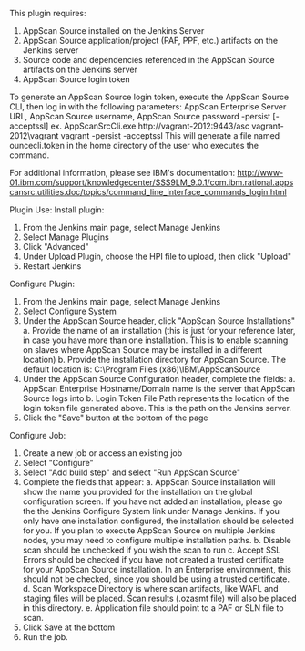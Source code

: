 This plugin requires:
1. AppScan Source installed on the Jenkins Server
2. AppScan Source application/project (PAF, PPF, etc.) artifacts on the Jenkins server
3. Source code and dependencies referenced in the AppScan Source artifacts on the Jenkins server
4. AppScan Source login token

To generate an AppScan Source login token, execute the AppScan Source CLI, then log in with the following parameters:
AppScan Enterprise Server URL, AppScan Source username, AppScan Source password -persist [-acceptssl] 
ex. AppScanSrcCli.exe http://vagrant-2012:9443/asc vagrant-2012\vagrant vagrant -persist -acceptssl
This will generate a file named ouncecli.token in the home directory of the user who executes the command.

For additional information, please see IBM's documentation:
http://www-01.ibm.com/support/knowledgecenter/SSS9LM_9.0.1/com.ibm.rational.appscansrc.utilities.doc/topics/command_line_interface_commands_login.html

Plugin Use:
Install plugin:
1. From the Jenkins main page, select Manage Jenkins
2. Select Manage Plugins
3. Click "Advanced"
4. Under Upload Plugin, choose the HPI file to upload, then click "Upload"
5. Restart Jenkins

Configure Plugin:
1. From the Jenkins main page, select Manage Jenkins
2. Select Configure System
3. Under the AppScan Source header, click "AppScan Source Installations"
a. Provide the name of an installation (this is just for your reference later, in case you have more than one installation. This is to enable scanning on slaves where AppScan Source may be installed in a different location)
b. Provide the installation directory for AppScan Source. The default location is: C:\Program Files (x86)\IBM\AppScanSource
4. Under the AppScan Source Configuration header, complete the fields:
a. AppScan Enterprise Hostname/Domain name is the server that AppScan Source logs into 
b. Login Token File Path represents the location of the login token file generated above. This is the path on the Jenkins server.
5. Click the "Save" button at the bottom of the page

Configure Job:
1. Create a new job or access an existing job
2. Select "Configure"
3. Select "Add build step" and select "Run AppScan Source"
4. Complete the fields that appear:
a. AppScan Source installation will show the name you provided for the installation on the global configuration screen. If you have not added an installation, please go the the Jenkins Configure System link under Manage Jenkins. If you only have one installation configured, the installation should be selected for you. If you plan to execute AppScan Source on multiple Jenkins nodes, you may need to configure multiple installation paths.
b. Disable scan should be unchecked if you wish the scan to run
c. Accept SSL Errors should be checked if you have not created a trusted certificate for your AppScan Source installation. In an Enterprise environment, this should not be checked, since you should be using a trusted certificate.
d. Scan Workspace Directory is where scan artifacts, like WAFL and staging files will be placed. Scan results (.ozasmt file) will also be placed in this directory.
e. Application file should point to a PAF or SLN file to scan.
5. Click Save at the bottom
6. Run the job.
